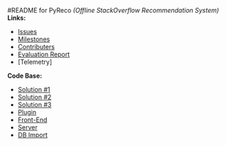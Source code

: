 #README for PyReco _(Offline StackOverflow Recommendation System)_  
**Links:**  
* [Issues](https://github.com/ankitkumar93/csc510-se-project/issues)  
* [Milestones](https://github.com/ankitkumar93/csc510-se-project/milestones)  
* [Contributers](https://github.com/ankitkumar93/csc510-se-project/graphs/contributors)  
* [Evaluation Report](https://github.com/ankitkumar93/csc510-se-project/blob/master/Evaluation.md)  
* [Telemetry]  
  
**Code Base:**  
* [Solution #1](https://github.com/ankitkumar93/csc510-se-project/tree/solution1)  
* [Solution #2](https://github.com/ankitkumar93/csc510-se-project/tree/solution2)  
* [Solution #3](https://github.com/ankitkumar93/csc510-se-project/tree/solution3)  
* [Plugin](https://github.com/ankitkumar93/csc510-se-project/tree/plugin)  
* [Front-End](https://github.com/ankitkumar93/csc510-se-project/tree/Front-End)  
* [Server](https://github.com/ankitkumar93/csc510-se-project/tree/server)  
* [DB Import](https://github.com/ankitkumar93/csc510-se-project/tree/db_import)  
